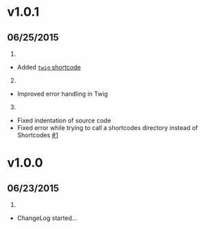 # v1.0.1
## 06/25/2015

1. [](#new)
  * Added [`twig` shortcode](docs/twig.md)
2. [](#improved)
  * Improved error handling in Twig
3. [](#bugfix)
  * Fixed indentation of source code
  * Fixed error while trying to call a shortcodes directory instead of Shortcodes [#1](https://github.com/Sommerregen/grav-plugin-shortcodes/issues/1)

# v1.0.0
## 06/23/2015

1. [](#new)
  * ChangeLog started...
